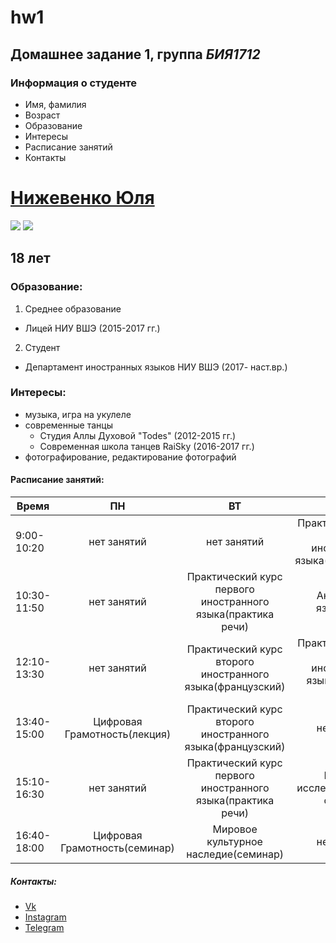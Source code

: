# hw1
## Домашнее задание 1, группа *БИЯ1712*
### Информация о студенте
* Имя, фамилия
* Возраст
* Образование
* Интересы
* Расписание занятий
* Контакты
# [Нижевенко Юля](mailto:juliya-ju2011@yandex.ru)
![](https://pp.userapi.com/c830108/v830108443/4bf1f/wEnzQ0K4F74.jpg)    ![](https://pp.userapi.com/c841131/v841131443/58914/kUkLCbsKx5o.jpg)
## 18 лет
### Образование:
1. Среднее образование
* Лицей НИУ ВШЭ (2015-2017 гг.)
2. Студент
*  Департамент иностранных языков НИУ ВШЭ (2017- наст.вр.)
### Интересы:
+ музыка, игра на укулеле
+ современные танцы
    * Студия Аллы Духовой "Todes" (2012-2015 гг.)
    * Современная школа танцев RaiSky (2016-2017 гг.)
+ фотографирование, редактирование фотографий    
#### Расписание занятий:
Время|ПН|ВТ|СР|ЧТ|Пт|Сб
---|:---:|:---:|:---:|:---:|:---:|:--:
9:00-10:20|нет занятий|нет занятий|Практический курс второго иностранного языка(французский)|нет занятий|нет занятий|нет занятий
10:30-11:50|нет занятий|Практический курс первого иностранного языка(практика речи)|Английский язык(Video)|нет занятий|Практический курс первого иностранного языка(грамматика)|нет занятий
12:10-13:30|нет занятий|Практический курс второго иностранного языка(французский)|Практический курс первого иностранного языка(практика речи)|Практический курс первого иностранного языка(фонетика)|Практический курс первого иностранного языка(грамматика)|нет занятий
13:40-15:00|Цифровая Грамотность(лекция)|Практический курс второго иностранного языка(французский)|нет занятий|Латинский язык(семинар)|нет занятий|нет занятий
15:10-16:30|нет занятий|Практический курс первого иностранного языка(практика речи)|Научно-исследовательский семинар|нет занятий|нет занятий|нет занятий
16:40-18:00|Цифровая Грамотность(семинар)|Мировое культурное наследие(семинар)|нет занятйи|нет занятий|Мировое культурное наследие(лекция)|нет занятий
##### Контакты:
* [Vk](https://vk.com/theatlanticocean)
* [Instagram](https://www.instagram.com/theatlanticocean "тут красиво")
* [Telegram](https://t.me/theatlanticocean)

 


